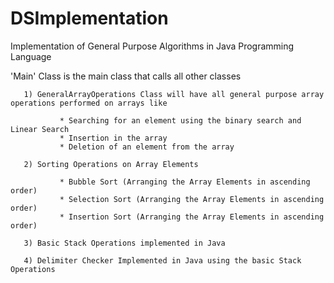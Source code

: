 DSImplementation
===============

Implementation of General Purpose Algorithms in Java Programming Language

'Main' Class is the main class that calls all other classes 

       1) GeneralArrayOperations Class will have all general purpose array operations performed on arrays like 
            
               * Searching for an element using the binary search and Linear Search 
               * Insertion in the array
               * Deletion of an element from the array
            
       2) Sorting Operations on Array Elements
       
               * Bubble Sort (Arranging the Array Elements in ascending order)
               * Selection Sort (Arranging the Array Elements in ascending order)
               * Insertion Sort (Arranging the Array Elements in ascending order)
       
       3) Basic Stack Operations implemented in Java 
             
       4) Delimiter Checker Implemented in Java using the basic Stack Operations       
               
               
               
       
       